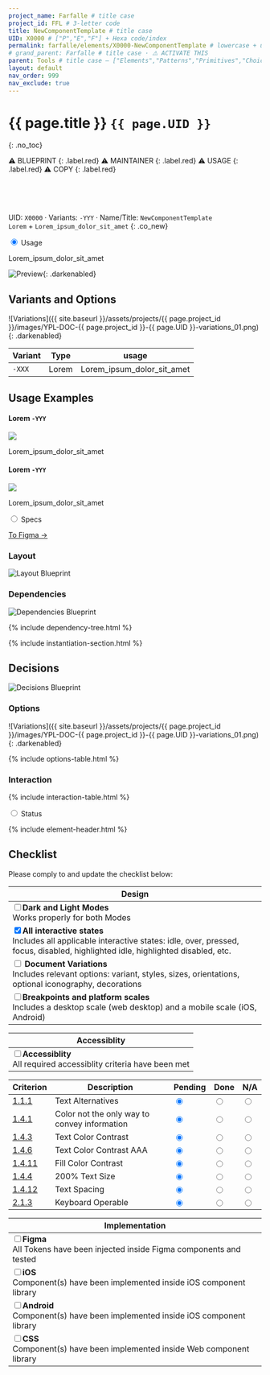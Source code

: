 ```yaml
---
project_name: Farfalle # title case
project_id: FFL # 3-letter code
title: NewComponentTemplate # title case
UID: X0000 # ["P","E","F"] + Hexa code/index
permalink: farfalle/elements/X0000-NewComponentTemplate # lowercase + use hyphens › https://tinyurl.com/27kmc4rb
# grand_parent: Farfalle # title case · ⚠️ ACTIVATE THIS
parent: Tools # title case — ["Elements","Patterns","Primitives","Choices"] 
layout: default
nav_order: 999
nav_exclude: true
---
```



# {{ page.title }} `{{ page.UID }}`
{: .no_toc}

⚠️ BLUEPRINT
{: .label.red}
⚠️ MAINTAINER
{: .label.red}
⚠️ USAGE
{: .label.red}
⚠️ COPY
{: .label.red}

<br><br><br>

UID: `X0000` · Variants: `-YYY` · Name/Title: `NewComponentTemplate`<br>
`Lorem` + `Lorem_ipsum_dolor_sit_amet`
{: .co_new}


<div class="tabs">
  <input type="radio" name="tabs_section_name" id="tab_name_01" checked="checked">
  <label for="tab_name_01" class="fatTab">Usage</label>
  <div class="tab" markdown="1">
<!-- ================ -->
<!-- ==== USAGE ===== -->
<!-- ================ -->

<p>
    Lorem_ipsum_dolor_sit_amet
</p>

![Preview]({{site.baseurl}}/assets/projects/{{page.project_id}}/images/YPL-DOC-FFL-X0000-preview_01.png){: .darkenabled}

<!-- - TOC
{:toc} -->


## Variants and Options

<!-- IF TABES ARE REQUIRED -->

<!-- <div class="tabs">
  <input type="radio" name="variants" id="variant_UID1" checked="checked">
  <label for="variant_UID1">Variant_UID1</label>
  <div class="tab" markdown="1">
![Preview]({{site.baseurl}}/assets/projects/{{page.project_id}}/images/YPL-DOC-FFL-X0000-YYY-preview_01.png){: .darkenabled}
Variant_Preview_#1
  </div>
  <input type="radio" name="variants" id="variant_UID2">
  <label for="variant_UID2">Variant_UID2</label>
  <div class="tab" markdown="1">
![Preview]({{site.baseurl}}/assets/projects/{{page.project_id}}/images/YPL-DOC-FFL-X0000-YYY-preview_02.png){: .darkenabled}
Variant_Preview_#2
  </div>
  <input type="radio" name="variants" id="variant_UID3">
  <label for="variant_UID3">Variant_UID3</label>
  <div class="tab" markdown="1">
![Preview]({{site.baseurl}}/assets/projects/{{page.project_id}}/images/YPL-DOC-FFL-X0000-YYY-preview_03.png){: .darkenabled}
Variant_Preview_#3
  </div>  
</div> -->


![Variations]({{ site.baseurl }}/assets/projects/{{ page.project_id }}/images/YPL-DOC-{{ page.project_id }}-{{ page.UID }}-variations_01.png){: .darkenabled}

<table id="variants-options">
  <!-- <caption>my caption</caption> -->
  <thead>
    <tr>
      <th>Variant</th>
      <th>Type</th>
      <th>usage</th>
    </tr>
  </thead>
  <tbody>
    <tr>
      <td><code>-XXX</code></td>
      <td>Lorem</td>
      <td>Lorem_ipsum_dolor_sit_amet</td>
    </tr>   
  </tbody>
</table>

## Usage Examples

<section class="flex-1_1-cols usage_examples">
  <div>
    <h4>
      Lorem
      <code>-YYY</code>
    </h4>
    <!-- <img src="{{ site.baseurl }}/assets/projects/{{ page.project_id }}/images/YPL-DOC-{{ page.project_id }}-{{ page.UID }}-usage_01.png"> -->
    <img src="{{ site.baseurl }}/assets/projects/{{ page.project_id }}/images/YPL-DOC-imgPlaceholder-half.png">
    <p>
      Lorem_ipsum_dolor_sit_amet
    </p>
  </div>
  <div>
    <h4>
      Lorem
      <code>-YYY</code>
    </h4>
    <!-- <img src="{{ site.baseurl }}/assets/projects/{{ page.project_id }}/images/YPL-DOC-{{ page.project_id }}-{{ page.UID }}-usage_01.png"> -->
    <img src="{{ site.baseurl }}/assets/projects/{{ page.project_id }}/images/YPL-DOC-imgPlaceholder-half.png">
    <p>
      Lorem_ipsum_dolor_sit_amet
    </p>
  </div>
</section>

  
  </div>
  <input type="radio" name="tabs_section_name" id="tab_name_02">
  <label for="tab_name_02" class="fatTab">Specs</label>
  <div class="tab" markdown="1">
<!-- ================= -->
<!-- ==== SPECS ====== -->
<!-- ================= -->


<a href="figma_link" class="btn iconed figmaBadge">To Figma →<a>
<!-- <a href="{{site.data[page.project_id][page.UID].meta.figmaLink}}" class="btn iconed figmaBadge">To Figma →<a> -->

### Layout

![Layout Blueprint]({{site.baseurl}}/assets/projects/{{page.project_id}}/images/YPL-DOC-FFL-X0000-layout_01.png)

### Dependencies

![Dependencies Blueprint]({{site.baseurl}}/assets/projects/{{page.project_id}}/images/YPL-DOC-FFL-X0000-bp_dependencies_01.png)

{% include dependency-tree.html %}

{% include instantiation-section.html %}

## Decisions

![Decisions Blueprint]({{site.baseurl}}/assets/projects/{{page.project_id}}/images/YPL-DOC-FFL-X0000-bp_decisions_01.png)

### Options

![Variations]({{ site.baseurl }}/assets/projects/{{ page.project_id }}/images/YPL-DOC-{{ page.project_id }}-{{ page.UID }}-variations_01.png){: .darkenabled}

{% include options-table.html %}

### Interaction

{% include interaction-table.html %}

  </div>
  <input type="radio" name="tabs_section_name" id="tab_name_03">
  <label for="tab_name_03" class="fatTab">Status</label>
  <div class="tab" markdown="1">
<!-- ================= -->
<!-- ==== STATUS ===== -->
<!-- ================= -->

{% include element-header.html %}
<!-- FIXME: remove unused variants -->


## Checklist

Please comply to and update the checklist below:

| Design |
| --- |
| <input type="checkbox" data-status-category="design" class="checklistItem"><strong>Dark and Light Modes</strong><br>Works properly for both Modes |
| <input type="checkbox" data-status-category="design" class="checklistItem" checked><strong>All interactive states</strong><br>Includes all applicable interactive states: idle, over, pressed, focus, disabled, highlighted idle, highlighted disabled, etc. |
| <input type="checkbox" data-status-category="design" class="checklistItem"> <strong>Document Variations</strong><br>Includes relevant options: variant, styles, sizes, orientations, optional iconography, decorations |
| <input type="checkbox" data-status-category="design" class="checklistItem"><strong>Breakpoints and platform scales</strong><br>Includes a desktop scale (web desktop) and a mobile scale (iOS, Android)|

| Accessiblity |
| --- |
| <input type="checkbox" data-status-category="accessibility-global" class="checklistItem"><strong>Accessiblity</strong><br>All required accessiblity criteria have been met |

<table class="Last3ThCentered">
    <thead>
    <tr>
        <th>Criterion</th>
        <th>Description</th>
        <th>Pending</th>
        <th>Done</th>
        <th>N/A</th>
    </tr>
    </thead>
    <tbody>
    <tr>
        <td><a href="https://www.w3.org/TR/WCAG21/#text-alternatives">1.1.1</a></td>
        <td>Text Alternatives</td>
        <td><input type="radio"  data-status-category="accessibility" id="WCAG_1_1_1P" name="WCAG_1_1_1" value="pending" checked></td>
        <td><input type="radio"  data-status-category="accessibility" id="WCAG_1_1_1D" name="WCAG_1_1_1" value="done"></td>
        <td><input type="radio"  data-status-category="accessibility" id="WCAG_1_1_1N" name="WCAG_1_1_1" value="N/A"></td>
    </tr>
    <tr>
        <td><a href="https://www.w3.org/TR/WCAG21/#use-of-color">1.4.1</a></td>
        <td>Color not the only way to convey information</td>
        <td><input type="radio"  data-status-category="accessibility" id="WCAG_1_4_1P" name="WCAG_1_4_1" value="pending" checked></td>
        <td><input type="radio"  data-status-category="accessibility" id="WCAG_1_4_1D" name="WCAG_1_4_1" value="done"></td>
        <td><input type="radio"  data-status-category="accessibility" id="WCAG_1_4_1N" name="WCAG_1_4_1" value="N/A"></td>
    </tr>
    <tr>
        <td><a href="https://www.w3.org/TR/WCAG21/#contrast-minimum">1.4.3</a></td>
        <td>Text Color Contrast</td>
        <td><input type="radio"  data-status-category="accessibility" id="WCAG_1_4_3P" name="WCAG_1_4_3" value="pending" checked></td>
        <td><input type="radio"  data-status-category="accessibility" id="WCAG_1_4_3D" name="WCAG_1_4_3" value="done"></td>
        <td><input type="radio"  data-status-category="accessibility" id="WCAG_1_4_3N" name="WCAG_1_4_3" value="N/A"></td>
    </tr>
    <tr>
        <td><a href="https://www.w3.org/TR/WCAG21/#contrast-enhanced">1.4.6</a></td>
        <td>Text Color Contrast AAA</td>
        <td><input type="radio"  data-status-category="accessibility" id="WCAG_1_4_6P" name="WCAG_1_4_6" value="pending" checked></td>
        <td><input type="radio"  data-status-category="accessibility" id="WCAG_1_4_6D" name="WCAG_1_4_6" value="done"></td>
        <td><input type="radio"  data-status-category="accessibility" id="WCAG_1_4_6N" name="WCAG_1_4_6" value="N/A"></td>
    </tr>
    <tr>
        <td><a href="https://www.w3.org/TR/WCAG21/#non-text-contrast">1.4.11</a></td>
        <td>Fill Color Contrast</td>
        <td><input type="radio"  data-status-category="accessibility" id="WCAG_1_4_11P" name="WCAG_1_4_11" value="pending" checked></td>
        <td><input type="radio"  data-status-category="accessibility" id="WCAG_1_4_11D" name="WCAG_1_4_11" value="done"></td>
        <td><input type="radio"  data-status-category="accessibility" id="WCAG_1_4_11N" name="WCAG_1_4_11" value="N/A"></td>
    </tr>
    <tr>
        <td><a href="https://www.w3.org/TR/WCAG21/#resize-text">1.4.4</a></td>
        <td>200% Text Size</td>
        <td><input type="radio"  data-status-category="accessibility" id="WCAG_1_4_4P" name="WCAG_1_4_4" value="pending" checked></td>
        <td><input type="radio"  data-status-category="accessibility" id="WCAG_1_4_4D" name="WCAG_1_4_4" value="done"></td>
        <td><input type="radio"  data-status-category="accessibility" id="WCAG_1_4_4N" name="WCAG_1_4_4" value="N/A"></td>
    </tr>
    <tr>
        <td><a href="https://www.w3.org/TR/WCAG21/#text-spacing">1.4.12</a></td>
        <td>Text Spacing</td>
        <td><input type="radio"  data-status-category="accessibility" id="WCAG_1_4_12P" name="WCAG_1_4_12" value="pending" checked></td>
        <td><input type="radio"  data-status-category="accessibility" id="WCAG_1_4_12D" name="WCAG_1_4_12" value="done"></td>
        <td><input type="radio"  data-status-category="accessibility" id="WCAG_1_4_12N" name="WCAG_1_4_12" value="N/A"></td>
    </tr>
    <tr>
        <td><a href="https://www.w3.org/TR/WCAG21/#keyboard-no-exception">2.1.3</a></td>
        <td>Keyboard Operable</td>
        <td><input type="radio"  data-status-category="accessibility" id="WCAG_2_1_3P" name="WCAG_2_1_3" value="pending" checked></td>
        <td><input type="radio"  data-status-category="accessibility" id="WCAG_2_1_3D" name="WCAG_2_1_3" value="done"></td>
        <td><input type="radio"  data-status-category="accessibility" id="WCAG_2_1_3N" name="WCAG_2_1_3" value="N/A"></td>
    </tr>
    </tbody>
</table>


| Implementation |
| --- |
| <input type="checkbox" data-status-category="implementation" class="checklistItem"><strong>Figma</strong><br>All Tokens have been injected inside Figma components and tested  |
| <input type="checkbox" data-status-category="implementation" class="checklistItem"><strong>iOS</strong><br>Component(s) have been implemented inside iOS component library     |
| <input type="checkbox" data-status-category="implementation" class="checklistItem"><strong>Android</strong><br>Component(s) have been implemented inside iOS component library |
| <input type="checkbox" data-status-category="implementation" class="checklistItem"><strong>CSS</strong><br>Component(s) have been implemented inside Web component library     |

  </div>  
</div>